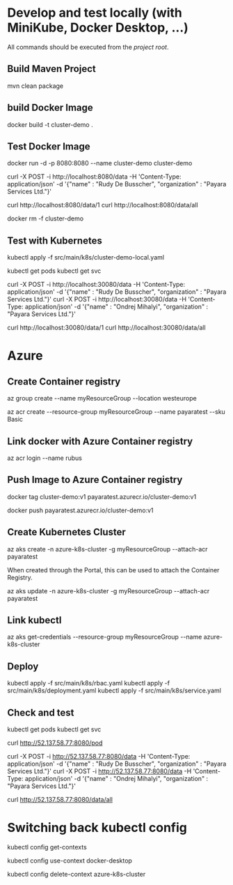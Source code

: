 # Develop and test locally (with MiniKube, Docker Desktop, ...)

All commands should be executed from the _project root_.

## Build Maven Project
mvn clean package

## build Docker Image
docker build -t cluster-demo .

## Test Docker Image
docker run -d -p 8080:8080 --name cluster-demo cluster-demo

curl -X POST -i http://localhost:8080/data -H 'Content-Type: application/json' -d '{"name" : "Rudy De Busscher", "organization" : "Payara Services Ltd."}'

curl http://localhost:8080/data/1
curl http://localhost:8080/data/all

docker rm -f cluster-demo


## Test with Kubernetes

kubectl apply -f src/main/k8s/cluster-demo-local.yaml

kubectl get pods
kubectl get svc


curl -X POST -i http://localhost:30080/data -H 'Content-Type: application/json' -d '{"name" : "Rudy De Busscher", "organization" : "Payara Services Ltd."}'
curl -X POST -i http://localhost:30080/data -H 'Content-Type: application/json' -d '{"name" : "Ondrej Mihalyi", "organization" : "Payara Services Ltd."}'

curl http://localhost:30080/data/1
curl http://localhost:30080/data/all


# Azure

## Create Container registry

az group create --name myResourceGroup --location westeurope

az acr create --resource-group myResourceGroup --name payaratest --sku Basic

## Link docker with Azure Container registry
az acr login --name rubus

## Push Image to Azure Container registry

docker tag cluster-demo:v1 payaratest.azurecr.io/cluster-demo:v1

docker push payaratest.azurecr.io/cluster-demo:v1

## Create Kubernetes Cluster

az aks create -n azure-k8s-cluster -g myResourceGroup --attach-acr payaratest

When created through the Portal, this can be used to attach the Container Registry.

az aks update -n azure-k8s-cluster -g myResourceGroup --attach-acr payaratest

## Link kubectl

az aks get-credentials --resource-group myResourceGroup --name azure-k8s-cluster

## Deploy

kubectl apply -f src/main/k8s/rbac.yaml
kubectl apply -f src/main/k8s/deployment.yaml
kubectl apply -f src/main/k8s/service.yaml

## Check and test

kubectl get pods
kubectl get svc

curl http://52.137.58.77:8080/pod

curl -X POST -i http://52.137.58.77:8080/data -H 'Content-Type: application/json' -d '{"name" : "Rudy De Busscher", "organization" : "Payara Services Ltd."}'
curl -X POST -i http://52.137.58.77:8080/data -H 'Content-Type: application/json' -d '{"name" : "Ondrej Mihalyi", "organization" : "Payara Services Ltd."}'

curl http://52.137.58.77:8080/data/all


# Switching back kubectl config

kubectl config get-contexts

kubectl config use-context docker-desktop

kubectl config delete-context azure-k8s-cluster
